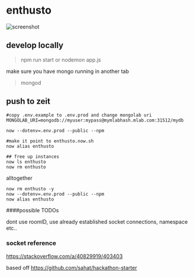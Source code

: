 # enthusto
![screenshot](https://user-images.githubusercontent.com/296551/56260641-023e8480-60a6-11e9-9204-b52bde09ec9f.png)

## develop locally

> npm run start
or
> nodemon app.js

make sure you have mongo running in another tab
> mongod

## push to zeit


```
#copy .env.example to .env.prod and change mongolab uri
MONGOLAB_URI=mongodb://myuser:mypass@mymlabhash.mlab.com:31512/mydb
```


```
now --dotenv=.env.prod --public --npm

#make it point to enthusto.now.sh
now alias enthusto  

## free up instances
now ls enthusto
now rm enthusto
```

alltogether
```
now rm enthusto -y
now --dotenv=.env.prod --public --npm
now alias enthusto  
```

####possible TODOs

dont use roomID, use already established socket connections, namespace etc..

### socket reference
https://stackoverflow.com/a/40829919/403403

based off https://github.com/sahat/hackathon-starter
